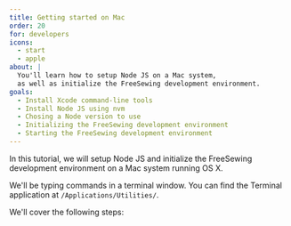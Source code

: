 ```yaml
---
title: Getting started on Mac
order: 20
for: developers
icons: 
  - start
  - apple
about: |
  You'll learn how to setup Node JS on a Mac system, 
  as well as initialize the FreeSewing development environment.
goals:
  - Install Xcode command-line tools
  - Install Node JS using nvm
  - Chosing a Node version to use
  - Initializing the FreeSewing development environment
  - Starting the FreeSewing development environment
---
```


In this tutorial, we will setup Node JS and initialize the FreeSewing 
development environment on a Mac system running OS X.

<Tip>

We'll be typing commands in a terminal window. You can find the Terminal
application at `/Applications/Utilities/`.

</Tip>

We'll cover the following steps:

<ReadMore list />

